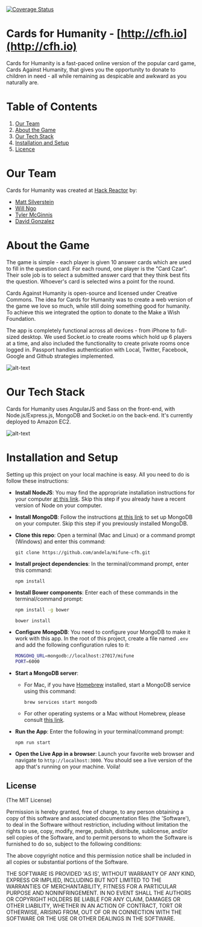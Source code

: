 [![Coverage Status](https://coveralls.io/repos/github/andela/mifune-cfh/badge.svg?branch=master)](https://coveralls.io/github/andela/mifune-cfh?branch=master)

# Cards for Humanity - [http://cfh.io](http://cfh.io)

Cards for Humanity is a fast-paced online version of the popular card game, Cards Against Humanity, that gives you the opportunity to donate to children in need - all while remaining as despicable and awkward as you naturally are.

# Table of Contents

  1. [Our Team](#our-team)
  1. [About the Game](#about-the-game)
  1. [Our Tech Stack](#our-tech-stack)
  1. [Installation and Setup](#installation-and-setup)
  1. [Licence](#license)

# Our Team

Cards for Humanity was created at [Hack Reactor](http://www.hackreactor.com) by:
* [Matt Silverstein](http://www.mattsilverstein.com/)
* [Will Ngo](https://mrngoitall.net)
* [Tyler McGinnis](http://www.tylermcginnis.com)
* [David Gonzalez](http://www.truthyfalsy.com)

# About the Game

The game is simple - each player is given 10 answer cards which are used to fill in the question card. For each round, one player is the "Card Czar". Their sole job is to select a submitted answer card that they think best fits the question. Whoever's card is selected wins a point for the round.

Cards Against Humanity is open-source and licensed under Creative Commons. The idea for Cards for Humanity was to create a web version of the game we love so much, while still doing something good for humanity. To achieve this we integrated the option to donate to the Make a Wish Foundation.

The app is completely functional across all devices - from iPhone to full-sized desktop. We used Socket.io to create rooms which hold up 6 players at a time, and also included the functionality to create private rooms once logged in. Passport handles authentication with Local, Twitter, Facebook, Google and Github strategies implemented. 

![alt-text](https://dl.dropboxusercontent.com/u/7390609/CFHforGit.png "Cards for Humanity views")


# Our Tech Stack

Cards for Humanity uses AngularJS and Sass on the front-end, with Node.js/Express.js, MongoDB and Socket.io on the back-end. It's currently deployed to Amazon EC2.

![alt-text](https://dl.dropboxusercontent.com/u/7390609/tech.png "Tech Stack Overview")


# Installation and Setup

Setting up this project on your local machine is easy. All you need to do is follow these instructions:

- **Install NodeJS**: You may find the appropriate installation instructions for your computer 
[at this link](https://nodejs.org/en/download/). Skip this step if you already have a recent version of Node on your computer.

- **Install MongoDB**: Follow the instructions [at this link](https://www.mongodb.com/download-center?jmp=nav#community) 
to set up MongoDB on your computer. Skip this step if you previously installed MongoDB.

- **Clone this repo**: Open a terminal (Mac and Linux) or a command prompt (Windows) and enter this command:

    `git clone https://github.com/andela/mifune-cfh.git`

- **Install project dependencies**: In the terminal/command prompt, enter this command:

    `npm install`
    
- **Install Bower components**: Enter each of these commands in the terminal/command prompt:
    ```bash
    npm install -g bower
    
    bower install
    ```

- **Configure MongoDB**: You need to configure your MongoDB to make it work with this app. In the root of this 
project, create a file named `.env` and add the following configuration rules to it:
    ```bash
    MONGOHQ_URL=mongodb://localhost:27017/mifune
    PORT=6000
    ```

- **Start a MongoDB server**:

  - For Mac, if you have [Homebrew](https://brew.sh) installed, start a MongoDB service using this command:

      `brew services start mongodb`

  - For other operating systems or a Mac without Homebrew, please consult 
  [this link](https://docs.mongodb.com/v3.2/administration/install-community/).

- **Run the App**: Enter the following in your terminal/command prompt:

    `npm run start`

- **Open the Live App in a browser**: Launch your favorite web browser and navigate 
to `http://localhost:3000`. You should see a live version of the app that's running on your machine. Voila!

## License

(The MIT License)

Permission is hereby granted, free of charge, to any person obtaining
a copy of this software and associated documentation files (the
'Software'), to deal in the Software without restriction, including
without limitation the rights to use, copy, modify, merge, publish,
distribute, sublicense, and/or sell copies of the Software, and to
permit persons to whom the Software is furnished to do so, subject to
the following conditions:

The above copyright notice and this permission notice shall be
included in all copies or substantial portions of the Software.

THE SOFTWARE IS PROVIDED 'AS IS', WITHOUT WARRANTY OF ANY KIND,
EXPRESS OR IMPLIED, INCLUDING BUT NOT LIMITED TO THE WARRANTIES OF
MERCHANTABILITY, FITNESS FOR A PARTICULAR PURPOSE AND NONINFRINGEMENT.
IN NO EVENT SHALL THE AUTHORS OR COPYRIGHT HOLDERS BE LIABLE FOR ANY
CLAIM, DAMAGES OR OTHER LIABILITY, WHETHER IN AN ACTION OF CONTRACT,
TORT OR OTHERWISE, ARISING FROM, OUT OF OR IN CONNECTION WITH THE
SOFTWARE OR THE USE OR OTHER DEALINGS IN THE SOFTWARE.
